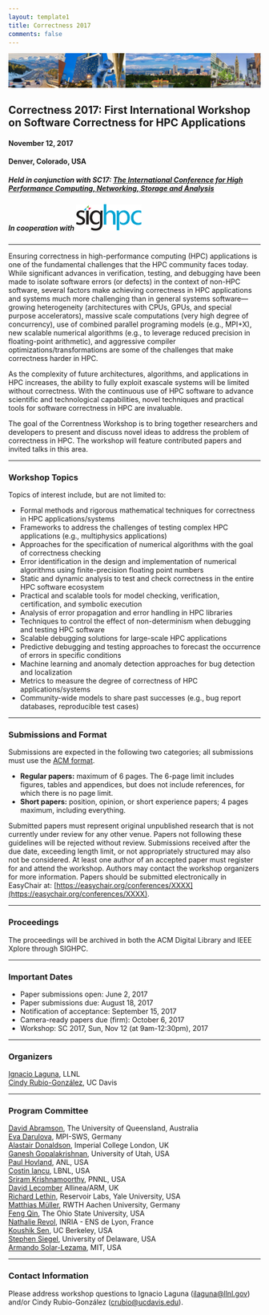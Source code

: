 ```yaml
---
layout: template1
title: Correctness 2017
comments: false
---
```


<img src="img/picture.jpg" alt="Drawing" style="width:1200px;" />

Correctness 2017: First International Workshop on Software Correctness for HPC Applications
------

#### November 12, 2017
#### Denver, Colorado, USA <br />
##### Held in conjunction with SC17: [The International Conference for High Performance Computing, Networking, Storage and Analysis](http://sc17.supercomputing.org/)
##### In cooperation with [![SIGHPC](/img/SIGhpc_logo_small.png)](http://www.sighpc.org)

----

Ensuring correctness in high-performance computing (HPC) applications is one of the fundamental challenges that the HPC community faces today. While significant advances in verification, testing, and debugging have been made to isolate software errors (or defects) in the context of non-HPC software, several factors make achieving correctness in HPC applications and systems much more challenging than in general systems software—growing heterogeneity (architectures with CPUs, GPUs, and special purpose accelerators), massive scale computations (very high degree of concurrency), use of combined parallel programing models (e.g., MPI+X), new scalable numerical algorithms (e.g., to leverage reduced precision in floating-point arithmetic), and aggressive compiler optimizations/transformations are some of the challenges that make correctness harder in HPC.

As the complexity of future architectures, algorithms, and applications in HPC increases, the ability to fully exploit exascale systems will be limited without correctness. With the continuous use of HPC software to advance scientific and technological capabilities, novel techniques and practical tools for software correctness in HPC are invaluable.

The goal of the Correntness Workshop is to bring together researchers and developers to present and discuss novel ideas to address the problem of correctness in HPC. The workshop will feature contributed papers and invited talks in this area.

----
### <a class="anchor" name="topics">Workshop Topics</a>

Topics of interest include, but are not limited to:

*	Formal methods and rigorous mathematical techniques for correctness in HPC applications/systems
*	Frameworks to address the challenges of testing complex HPC applications (e.g., multiphysics applications)
*	Approaches for the specification of numerical algorithms with the goal of correctness checking
*	Error identification in the design and implementation of numerical algorithms using finite-precision floating point numbers
*	Static and dynamic analysis to test and check correctness in the entire HPC software ecosystem
*	Practical and scalable tools for model checking, verification, certification, and symbolic execution
*	Analysis of error propagation and error handling in HPC libraries
*	Techniques to control the effect of non-determinism when debugging and testing HPC software
*	Scalable debugging solutions for large-scale HPC applications
*	Predictive debugging and testing approaches to forecast the occurrence of errors in specific conditions
*	Machine learning and anomaly detection approaches for bug detection and localization
*	Metrics to measure the degree of correctness of HPC applications/systems
*	Community-wide models to share past successes (e.g., bug report databases, reproducible test cases)

----
### <a class="anchor" name="submissions"> Submissions and Format </a>

Submissions are expected in the following two categories; all submissions must use the [ACM format](http://www.acm.org/sigs/publications/proceedings-templates).

* **Regular papers:** maximum of 6 pages. The 6-page limit includes figures, tables and appendices, but does not include references, for which there is no page limit.
* **Short papers:** position, opinion, or short experience papers; 4 pages maximum, including everything.

Submitted papers must represent original unpublished research that is not currently under review for any other venue. Papers not following these guidelines will be rejected without review. Submissions received after the due date, exceeding length limit, or not appropriately structured may also not be considered. At least one author of an accepted paper must register for and attend the workshop. Authors may contact the workshop organizers for more information. Papers should be submitted electronically in EasyChair at: [https://easychair.org/conferences/XXXX](https://easychair.org/conferences/XXXX).

---
###  <a class="anchor" name="proceedings"> Proceedings </a>

The proceedings will be archived in both the ACM Digital Library and IEEE Xplore through SIGHPC.

---
### <a class="anchor" name="dates"> Important Dates </a>

* Paper submissions open: June 2, 2017
* Paper submissions due: August 18, 2017
* Notification of acceptance: September 15, 2017
* Camera-ready papers due (firm): October 6, 2017
* Workshop: SC 2017, Sun, Nov 12 (at 9am-12:30pm), 2017

---
### <a class="anchor" name="org">Organizers</a>

[Ignacio Laguna](https://sites.google.com/site/researchlaguna/), LLNL <br />
[Cindy Rubio-González](http://web.cs.ucdavis.edu/~rubio/), UC Davis

---
### <a class="anchor" name="pc">Program Committee</a>

[David Abramson](https://rcc.uq.edu.au/profile/104/david-abramson), The University of Queensland, Australia <br />
[Eva Darulova](https://people.mpi-sws.org/~eva/), MPI-SWS, Germany  <br />
[Alastair Donaldson](http://www.imperial.ac.uk/people/alastair.donaldson), Imperial College London, UK <br />
[Ganesh Gopalakrishnan](https://www.cs.utah.edu/~ganesh/), University of Utah, USA <br />
[Paul Hovland](https://www.mcs.anl.gov/person/paul-hovland), ANL, USA <br />
[Costin Iancu](https://crd.lbl.gov/departments/computer-science/CLaSS/staff/costin-iancu/), LBNL, USA <br />
[Sriram Krishnamoorthy](http://hpc.pnl.gov/people/sriram/), PNNL, USA <br />
[David Lecomber]() Allinea/ARM, UK <br />
[Richard	Lethin](http://seas.yale.edu/faculty-research/faculty-directory/richard-a-lethin), Reservoir Labs, Yale University, USA <br />
[Matthias Müller](http://www.rwth-aachen.de/cms/root/Die-RWTH/Kontakt-Anreise/Kontakt-RWTH-Aachen/~bdfr/Mitarbeiter-CAMPUS-/?gguid=0xB8B55109186DA749BE27700404DA28D8&lidx=1&allou=1), RWTH Aachen University, Germany <br />
[Feng Qin](http://web.cse.ohio-state.edu/~qin.34/), The Ohio State University, USA <br />
[Nathalie Revol](http://perso.ens-lyon.fr/nathalie.revol/), INRIA - ENS de Lyon, France  <br />
[Koushik Sen](https://people.eecs.berkeley.edu/~ksen/), UC Berkeley, USA <br />
[Stephen Siegel](https://vsl.cis.udel.edu/siegel.html), University of Delaware, USA <br />
[Armando Solar-Lezama](https://people.csail.mit.edu/asolar/), MIT, USA


---
###  <a class="anchor" name="contact">Contact Information</a>

Please address workshop questions to Ignacio Laguna (ilaguna@llnl.gov) and/or Cindy Rubio-González (crubio@ucdavis.edu).

